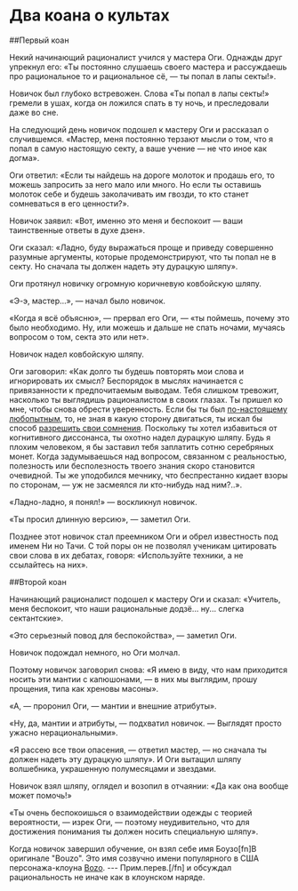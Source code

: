 # Два коана о культах
##Первый коан

Некий начинающий рационалист учился у мастера Оги. Однажды друг упрекнул его: «Ты постоянно слушаешь своего мастера и рассуждаешь про рациональное то и рациональное сё, — ты попал в лапы секты!».

Новичок был глубоко встревожен. Слова «Ты попал в лапы секты!» гремели в ушах, когда он ложился спать в ту ночь, и преследовали даже во сне.

На следующий день новичок подошел к мастеру Оги и рассказал о случившемся. «Мастер, меня постоянно терзают мысли о том, что я попал в самую настоящую секту, а ваше учение — не что иное как догма».

Оги ответил: «Если ты найдешь на дороге молоток и продашь его, то можешь запросить за него мало или много. Но если ты оставишь молоток себе и будешь заколачивать им гвозди, то кто станет сомневаться в его ценности?».

Новичок заявил: «Вот, именно это меня и беспокоит — ваши таинственные ответы в духе дзен».

Оги сказал: «Ладно, буду выражаться проще и приведу совершенно разумные аргументы, которые продемонстрируют, что ты попал не в секту. Но сначала ты должен надеть эту дурацкую шляпу».

Оги протянул новичку огромную коричневую ковбойскую шляпу.

«Э-э, мастер…», — начал было новичок.

«Когда я всё объясню», — прервал его Оги, — «ты поймешь, почему это было необходимо. Ну, или можешь и дальше не спать ночами, мучаясь вопросом о том, секта это или нет».

Новичок надел ковбойскую шляпу.

Оги заговорил: «Как долго ты будешь повторять мои слова и игнорировать их смысл? Беспорядок в мыслях начинается с привязанности к предпочитаемым выводам. Тебя слишком тревожит, насколько ты выглядишь рационалистом в своих глазах. Ты пришел ко мне, чтобы снова обрести уверенность. Если бы ты был [по-настоящему любопытным](/w/Размышление_о_любопытстве), то, не зная в какую сторону двигаться, ты искал бы способ [разрешить свои сомнения](/w/Как_правильно_сомневаться). Поскольку ты хотел избавиться от когнитивного диссонанса, ты охотно надел дурацкую шляпу. Будь я плохим человеком, я бы заставил тебя заплатить сотню серебряных монет. Когда задумываешься над вопросом, связанном с реальностью, полезность или бесполезность твоего знания скоро становится очевидной. Ты же уподобился мечнику, что беспрестанно кидает взоры по сторонам, — уж не засмеялся ли кто-нибудь над ним?..».

«Ладно-ладно, я понял!» — воскликнул новичок.

«Ты просил длинную версию», — заметил Оги.

Позднее этот новичок стал преемником Оги и обрел известность под именем Ни но Тачи. С той поры он не позволял ученикам цитировать свои слова в их дебатах, говоря: «Используйте техники, а не ссылайтесь на них».


##Второй коан

Начинающий рационалист подошел к мастеру Оги и сказал: «Учитель, меня беспокоит, что наши рациональные додзё... ну... слегка сектантские».

«Это серьезный повод для беспокойства», — заметил Оги.

Новичок подождал немного, но Оги молчал.

Поэтому новичок заговорил снова: «Я имею в виду, что нам приходится носить эти мантии с капюшонами, — в них мы выглядим, прошу прощения, типа как хреновы масоны».

«А, — проронил Оги, — мантии и внешние атрибуты».

«Ну, да, мантии и атрибуты, — подхватил новичок. — Выглядят просто ужасно нерациональными». 

«Я рассею все твои опасения, — ответил мастер, — но сначала ты должен надеть эту дурацкую шляпу». И Оги вытащил шляпу волшебника, украшенную полумесяцами и звездами.

Новичок взял шляпу, оглядел и возопил в отчаянии: «Да как она вообще может помочь!»

«Ты очень беспокоишься о взаимодействии одежды с теорией вероятности, — изрек Оги, — поэтому неудивительно, что для достижения понимания ты должен носить специальную шляпу».

Когда новичок завершил обучение, он взял себе имя Боузо[fn]В оригинале "Bouzo". Это имя созвучно имени популярного в США персонажа-клоуна [Bozo](https://en.wikipedia.org/wiki/Bozo_the_Clown). --- Прим.перев.[/fn] и обсуждал рациональность не иначе как в клоунском наряде.
